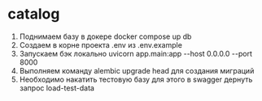 # catalog
1) Поднимаем базу в докере docker compose up db
2) Создаем в корне проекта .env из .env.example
3) Запускаем бэк локально uvicorn app.main:app --host 0.0.0.0 --port 8000
4) Выполняем команду alembic upgrade head для создания миграций
5) Необходимо накатить тестовую базу для этого в swagger дернуть запрос load-test-data
